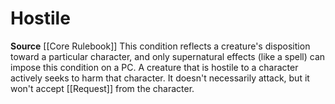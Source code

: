 ﻿---
id: '23'
name: Hostile
source: null

---
# Hostile

**Source** [[Core Rulebook]]
This condition reflects a creature's disposition toward a particular character, and only supernatural effects (like a spell) can impose this condition on a PC. A creature that is hostile to a character actively seeks to harm that character. It doesn't necessarily attack, but it won't accept [[Request]] from the character.